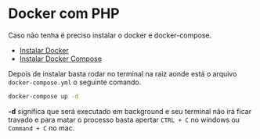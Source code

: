 # Docker com PHP

Caso não tenha é preciso instalar o docker e docker-compose.

- [Instalar Docker](https://docs.docker.com/install/)
- [Instalar Docker Compose](https://docs.docker.com/compose/install/)

Depois de instalar basta rodar no terminal na raiz aonde está o arquivo `docker-compose.yml` o seguinte comando.

```bash
docker-compose up -d
```

**-d** significa que será executado em background e seu terminal não irá ficar travado e para matar o processo basta
apertar `CTRL + C` no windows ou `Command + C` no mac.

